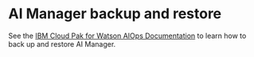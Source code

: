 # AI Manager backup and restore
See the [IBM Cloud Pak for Watson AIOps Documentation](https://www.ibm.com/docs/en/cloud-paks/cloud-pak-watson-aiops/3.6.0?topic=manager-installing-backup-restore-tools-online) to learn how to back up and restore AI Manager.